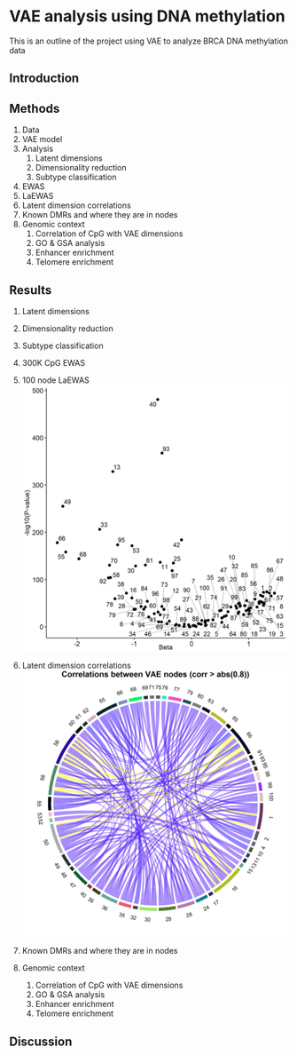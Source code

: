 
# VAE analysis using DNA methylation
This is an outline of the project using VAE to analyze BRCA DNA methylation data

## Introduction

## Methods
1. Data
1. VAE model
1. Analysis
    1. Latent dimensions
    1. Dimensionality reduction
    1. Subtype classification
1. EWAS
1. LaEWAS
1. Latent dimension correlations
1. Known DMRs and where they are in nodes
1. Genomic context
    1. Correlation of CpG with VAE dimensions
    1. GO & GSA analysis
    1. Enhancer enrichment
    1. Telomere enrichment

## Results

1. Latent dimensions
1. Dimensionality reduction
1. Subtype classification
1. 300K CpG EWAS
1. 100 node LaEWAS
![Image of LaEWAS](results/Nodes_LaEWAS.png)

1. Latent dimension correlations
![Image of DimCorrs](results/VAE_ChordPlot.png)
1. Known DMRs and where they are in nodes
1. Genomic context
    1. Correlation of CpG with VAE dimensions
    1. GO & GSA analysis
    1. Enhancer enrichment
    1. Telomere enrichment

## Discussion
